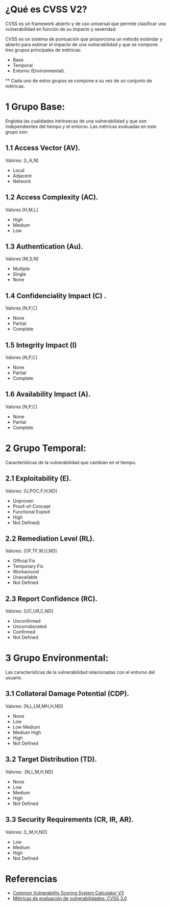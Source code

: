 # ¿Qué es CVSS V2?
CVSS es un framework abierto y de uso universal que permite clasificar una vulnerabilidad en función de su impacto y severidad.

CVSS es un sistema de puntuación que proporciona un método estándar y abierto para estimar el impacto de una vulnerabilidad y  que se compone tres grupos principales de métricas: 
+ Base 
+ Temporal 
+ Entorno (Environmental). 

** Cada uno de estos grupos se compone a su vez de un conjunto de métricas.

# 1 Grupo Base: 
Engloba las cualidades intrínsecas de una vulnerabilidad y que son independientes del tiempo y el entorno. Las métricas evaluadas en este grupo son:

## 1.1 Access Vector (AV). 
Valores: [L,A,N] 
+ Local 
+ Adjacent
+ Network

## 1.2 Access Complexity (AC). 
Valores [H,M,L] 
+ High
+ Medium
+ Low


## 1.3 Authentication (Au). 
Valores [M,S,N] 
+ Multiple
+ Single
+ None


## 1.4 Confidenciality Impact (C) . 
Valores [N,P,C] 
+ None
+ Partial
+ Complete

## 1.5 Integrity Impact (I)
Valores [N,P,C] 
+ None
+ Partial
+ Complete

## 1.6 Availability Impact (A). 
Valores [N,P,C] 
+ None
+ Partial
+ Complete

# 2 Grupo Temporal: 
Características de la vulnerabilidad que cambian en el tiempo. 

## 2.1 Exploitability (E). 
Valores: [U,POC,F,H,ND] 
+ Unproven
+ Proof-of-Concept
+ Functional Exploit
+ High
+ Not Defined)

## 2.2 Remediation Level (RL). 
Valores: [OF,TF,W,U,ND] 
+ Official Fix
+ Temporary Fix
+ Workaround
+ Unavailable
+ Not Defined

## 2.3 Report Confidence (RC). 
Valores: [UC,UR,C,ND] 
+ Unconfirmed
+ Uncorroborated
+ Confirmed
+ Not Defined

# 3 Grupo Environmental: 
Las características de la vulnerabilidad relacionadas con el entorno del usuario. 

## 3.1 Collateral Damage Potential (CDP). 
Valores: [N,L,LM,MH,H,ND] 
+ None
+ Low
+ Low Medium
+ Medium High
+ High
+ Not Defined

## 3.2 Target Distribution (TD). 
Valores: :[N,L,M,H,ND] 
+ None
+ Low
+ Medium
+ High
+ Not Defined

## 3.3 Security Requirements (CR, IR, AR). 
Valores: [L,M,H,ND] 
+ Low
+ Medium
+ High
+ Not Defined

# Referencias 

+ [Common Vulnerability Scoring System Calculator V3](https://nvd.nist.gov/vuln-metrics/cvss/v3-calculator)
+ [Métricas de evaluación de vulnerabilidades: CVSS 3.0](https://www.incibe-cert.es/blog/cvss3-0)